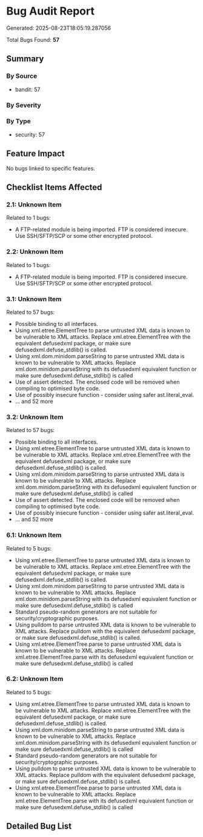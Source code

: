# Bug Audit Report

Generated: 2025-08-23T18:05:19.287056

Total Bugs Found: **57**

## Summary

### By Source
- bandit: 57

### By Severity

### By Type
- security: 57

## Feature Impact

No bugs linked to specific features.

## Checklist Items Affected

### 2.1: Unknown Item
Related to 1 bugs:
- A FTP-related module is being imported.  FTP is considered insecure. Use SSH/SFTP/SCP or some other encrypted protocol.

### 2.2: Unknown Item
Related to 1 bugs:
- A FTP-related module is being imported.  FTP is considered insecure. Use SSH/SFTP/SCP or some other encrypted protocol.

### 3.1: Unknown Item
Related to 57 bugs:
- Possible binding to all interfaces.
- Using xml.etree.ElementTree to parse untrusted XML data is known to be vulnerable to XML attacks. Replace xml.etree.ElementTree with the equivalent defusedxml package, or make sure defusedxml.defuse_stdlib() is called.
- Using xml.dom.minidom.parseString to parse untrusted XML data is known to be vulnerable to XML attacks. Replace xml.dom.minidom.parseString with its defusedxml equivalent function or make sure defusedxml.defuse_stdlib() is called
- Use of assert detected. The enclosed code will be removed when compiling to optimised byte code.
- Use of possibly insecure function - consider using safer ast.literal_eval.
- ... and 52 more

### 3.2: Unknown Item
Related to 57 bugs:
- Possible binding to all interfaces.
- Using xml.etree.ElementTree to parse untrusted XML data is known to be vulnerable to XML attacks. Replace xml.etree.ElementTree with the equivalent defusedxml package, or make sure defusedxml.defuse_stdlib() is called.
- Using xml.dom.minidom.parseString to parse untrusted XML data is known to be vulnerable to XML attacks. Replace xml.dom.minidom.parseString with its defusedxml equivalent function or make sure defusedxml.defuse_stdlib() is called
- Use of assert detected. The enclosed code will be removed when compiling to optimised byte code.
- Use of possibly insecure function - consider using safer ast.literal_eval.
- ... and 52 more

### 6.1: Unknown Item
Related to 5 bugs:
- Using xml.etree.ElementTree to parse untrusted XML data is known to be vulnerable to XML attacks. Replace xml.etree.ElementTree with the equivalent defusedxml package, or make sure defusedxml.defuse_stdlib() is called.
- Using xml.dom.minidom.parseString to parse untrusted XML data is known to be vulnerable to XML attacks. Replace xml.dom.minidom.parseString with its defusedxml equivalent function or make sure defusedxml.defuse_stdlib() is called
- Standard pseudo-random generators are not suitable for security/cryptographic purposes.
- Using pulldom to parse untrusted XML data is known to be vulnerable to XML attacks. Replace pulldom with the equivalent defusedxml package, or make sure defusedxml.defuse_stdlib() is called.
- Using xml.etree.ElementTree.parse to parse untrusted XML data is known to be vulnerable to XML attacks. Replace xml.etree.ElementTree.parse with its defusedxml equivalent function or make sure defusedxml.defuse_stdlib() is called

### 6.2: Unknown Item
Related to 5 bugs:
- Using xml.etree.ElementTree to parse untrusted XML data is known to be vulnerable to XML attacks. Replace xml.etree.ElementTree with the equivalent defusedxml package, or make sure defusedxml.defuse_stdlib() is called.
- Using xml.dom.minidom.parseString to parse untrusted XML data is known to be vulnerable to XML attacks. Replace xml.dom.minidom.parseString with its defusedxml equivalent function or make sure defusedxml.defuse_stdlib() is called
- Standard pseudo-random generators are not suitable for security/cryptographic purposes.
- Using pulldom to parse untrusted XML data is known to be vulnerable to XML attacks. Replace pulldom with the equivalent defusedxml package, or make sure defusedxml.defuse_stdlib() is called.
- Using xml.etree.ElementTree.parse to parse untrusted XML data is known to be vulnerable to XML attacks. Replace xml.etree.ElementTree.parse with its defusedxml equivalent function or make sure defusedxml.defuse_stdlib() is called

## Detailed Bug List

